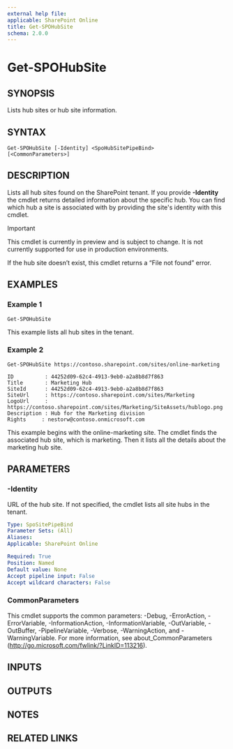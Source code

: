 ```yaml
---
external help file: 
applicable: SharePoint Online
title: Get-SPOHubSite
schema: 2.0.0
---
```


# Get-SPOHubSite

## SYNOPSIS
Lists hub sites or hub site information.

## SYNTAX

```
Get-SPOHubSite [-Identity] <SpoHubSitePipeBind>
[<CommonParameters>]
```

## DESCRIPTION
Lists all hub sites found on the SharePoint tenant. If you provide **-Identity** the cmdlet returns detailed information about the specific hub. You can find which hub a site is associated with by providing the site's identity with this cmdlet.

> [!IMPORTANT]
> This cmdlet is currently in preview and is subject to change. It is not currently supported for use in production environments.

If the hub site doesn’t exist, this cmdlet returns a “File not found” error.

## EXAMPLES

### Example 1

```
Get-SPOHubSite
```

This example lists all hub sites in the tenant.

### Example 2

```
Get-SPOHubSite https://contoso.sharepoint.com/sites/online-marketing

ID          : 44252d09-62c4-4913-9eb0-a2a8b8d7f863
Title       : Marketing Hub
SiteId      : 44252d09-62c4-4913-9eb0-a2a8b8d7f863
SiteUrl     : https://contoso.sharepoint.com/sites/Marketing
LogoUrl     : https://contoso.sharepoint.com/sites/Marketing/SiteAssets/hublogo.png
Description : Hub for the Marketing division
Rights     : nestorw@contoso.onmicrosoft.com
```

This example begins with the online-marketing site. The cmdlet finds the associated hub site, which is marketing. Then it lists all the details about the marketing hub site.

## PARAMETERS

### -Identity

URL of the hub site. If not specified, the cmdlet lists all site hubs in the tenant.

```yaml
Type: SpoSitePipeBind
Parameter Sets: (All)
Aliases: 
Applicable: SharePoint Online

Required: True
Position: Named
Default value: None
Accept pipeline input: False
Accept wildcard characters: False
```

### CommonParameters
This cmdlet supports the common parameters: -Debug, -ErrorAction, -ErrorVariable, -InformationAction, -InformationVariable, -OutVariable, -OutBuffer, -PipelineVariable, -Verbose, -WarningAction, and -WarningVariable. For more information, see about_CommonParameters (http://go.microsoft.com/fwlink/?LinkID=113216).

## INPUTS

## OUTPUTS

## NOTES

## RELATED LINKS

